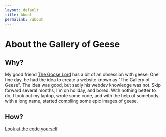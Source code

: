 ```yaml
---
layout: default
title: About
permalink: /about
---
```


# About the Gallery of Geese

## Why?
My good friend [The Goose Lord](https://github.com/TheProgramableTurtle) has a bit of an obsession with geese. One fine day, he had the idea to create a website known as "The Gallery of Geese". The idea was good, but sadly his webdev knowledge was not. Skip forward several months, I'm on holiday, and bored. With nothing better to do, I took out my laptop, wrote some code, and with the help of somebody with a long name, started compiling some epic images of geese.

## How?
[Look at the code yourself](https://github.com/Pr0x1mas/Gallery-of-Geese)